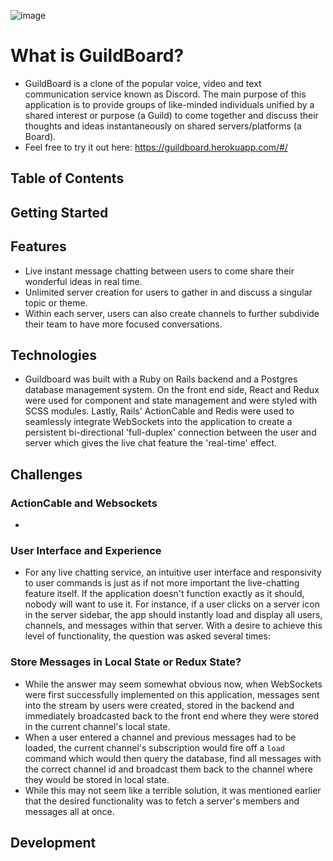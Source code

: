 ![image](https://user-images.githubusercontent.com/67344536/119151800-bc3f1200-ba1d-11eb-87fd-63ebbe4eb211.png)


# What is GuildBoard?
* GuildBoard is a clone of the popular voice, video and text communication service known as Discord. The main purpose of this application is to provide groups of like-minded individuals unified by a shared interest or purpose (a Guild) to come together and discuss their thoughts and ideas instantaneously on shared servers/platforms (a Board). 
* Feel free to try it out here: https://guildboard.herokuapp.com/#/

## Table of Contents

## Getting Started

## Features 
* Live instant message chatting between users to come share their wonderful ideas in real time. 
* Unlimited server creation for users to gather in and discuss a singular topic or theme. 
* Within each server, users can also create channels to further subdivide their team to have more focused conversations. 

## Technologies
* Guildboard was built with a Ruby on Rails backend and a Postgres database management system. On the front end side, React and Redux were used for component and state management and were styled with SCSS modules. Lastly, Rails' ActionCable and Redis were used to seamlessly integrate WebSockets into the application to create a persistent bi-directional 'full-duplex' connection between the user and server which gives the live chat feature the 'real-time' effect.   

## Challenges
### ActionCable and Websockets
* 
### User Interface and Experience
* For any live chatting service, an intuitive user interface and responsivity to user commands is just as if not more important the live-chatting feature itself. If the application doesn't function exactly as it should, nobody will want to use it. For instance, if a user clicks on a server icon in the server sidebar, the app should instantly load and display all users, channels, and messages within that server. With a desire to achieve this level of functionality, the question was asked several times:
### Store Messages in Local State or Redux State?
* While the answer may seem somewhat obvious now, when WebSockets were first successfully implemented on this application, messages sent into the stream by users were created, stored in the backend and immediately broadcasted back to the front end where they were stored in the current channel's local state. 
* When a user entered a channel and previous messages had to be loaded, the current channel's subscription would fire off a `load` command which would then query the database, find all messages with the correct channel id and broadcast them back to the channel where they would be stored in local state. 
* While this may not seem like a terrible solution, it was mentioned earlier that the desired functionality was to fetch a server's members and messages all at once.

## Development
